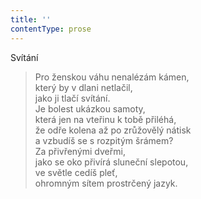 ```yaml
---
title: ''
contentType: prose
---
```


Svítání

> Pro ženskou váhu nenalézám kámen,  
> který by v dlani netlačil,  
> jako ji tlačí svítání.  
> Je bolest ukázkou samoty,  
> která jen na vteřinu k tobě přiléhá,  
> že odře kolena až po zrůžovělý nátisk  
> a vzbudíš se s rozpitým šrámem?  
> Za přivřenými dveřmi,  
> jako se oko přivírá sluneční slepotou,  
> ve světle cedíš pleť,  
> ohromným sítem prostrčený jazyk.
